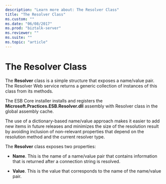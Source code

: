 ```yaml
---
description: "Learn more about: The Resolver Class"
title: "The Resolver Class"
ms.custom: ""
ms.date: "06/08/2017"
ms.prod: "biztalk-server"
ms.reviewer: ""
ms.suite: ""
ms.topic: "article"
---
```

# The Resolver Class
The **Resolver** class is a simple structure that exposes a name/value pair. The Resolver Web service returns a generic collection of instances of this class from its methods.  
  
 The ESB Core installer installs and registers the **Microsoft.Practices.ESB.Resolver.dll** assembly with Resolver class in the global assembly cache.  
  
 The use of a dictionary-based name/value approach makes it easier to add new items in future releases and minimizes the size of the resolution result by avoiding inclusion of non-relevant properties that depend on the resolution method and the current resolver type.  
  
 The **Resolver** class exposes two properties:  
  
-   **Name**. This is the name of a name/value pair that contains information that is returned after a connection string is resolved.  
  
-   **Value**. This is the value that corresponds to the name of the name/value pair.
